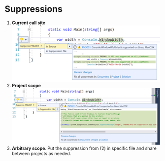 # Suppressions

1. **Current call site**
   ![](supression_callsite.png)
2. **Project scope**
   ![](supression_project.png)
3. **Arbitrary scope**. Put the suppression from (2) in specific file and share
   between projects as needed.
